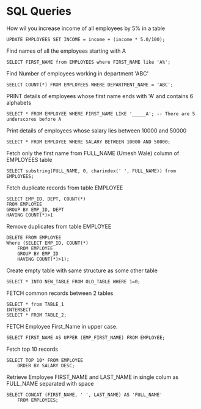 # SQL Queries 

How wil you increase income of all employees by 5% in a table 

    UPDATE EMPLOYEES SET INCOME = income + (income * 5.0/100);
    
Find names of all the employees starting with A

    SELECT FIRST_NAME from EMPLOYEES where FIRST_NAME like 'A%';
    
Find Number of employees working in department 'ABC'

    SEELCT COUNT(*) FROM EMPLOYEES WHERE DEPARTMENT_NAME = 'ABC';
    
PRINT details of employees whose first name ends with 'A' and contains 6 alphabets

    SELECT * FROM EMPLOYEE WHERE FIRST_NAME LIKE '_____A'; -- There are 5 underscores before A
    
Print details of employees whose salary lies between 10000 and 50000

    SELECT * FROM EMPLOYEE WHERE SALARY BETWEEN 10000 AND 50000;
    
Fetch only the first name from FULL_NAME (Umesh Wale) column of EMPLOYEES table

    SELECT substring(FULL_NAME, 0, charindex(' ', FULL_NAME)) from EMPLOYEES;

Fetch duplicate records from table EMPLOYEE

    SELECT EMP_ID, DEPT, COUNT(*)
    FROM EMPLOYEE
    GROUP BY EMP_ID, DEPT
    HAVING COUNT(*)>1
    
Remove duplicates from table EMPLOYEE
    
    DELETE FROM EMPLOYEE 
    Where (SELECT EMP_ID, COUNT(*)
        FROM EMPLOYEE
        GROUP BY EMP_ID
        HAVING COUNT(*)>1);
        
Create empty table with same structure as some other table 

    SELECT * INTO NEW_TABLE FROM OLD_TABLE WHERE 1=0;
    
FETCH common records between 2 tables 

    SELECT * from TABLE_1
    INTERSECT 
    SELECT * FROM TABLE_2;

FETCH Employee First_Name in upper case. 

    SELECT FIRST_NAME AS UPPER (EMP_FIRST_NAME) FROM EMPLOYEE;
    
Fetch top 10 records

    SELECT TOP 10* FROM EMPLOYEE 
        ORDER BY SALARY DESC;
        
Retrieve Employee FIRST_NAME and LAST_NAME in single colum as FULL_NAME separated with space

    SELECT CONCAT (FIRST_NAME, ' ', LAST_NAME) AS 'FULL_NAME'
        FROM EMPLOYEES;
        

        
    
